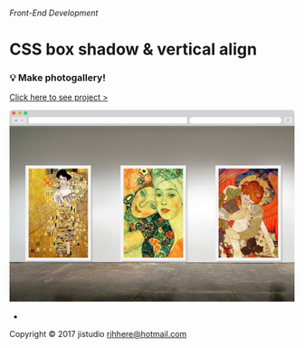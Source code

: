 
###### Front-End Development

# CSS box shadow & vertical align 

### :bulb: Make photogallery!
[Click here to see project >](https://jistudio.github.io/My_CSS_STUDY/16_gallery/index.html)

[<img src="/ASSETS/gallery.jpg" alt="gallery">](https://jistudio.github.io/My_CSS_STUDY/16_gallery/index.html)

-








Copyright © 2017 jistudio <rjhhere@hotmail.com> 


